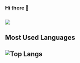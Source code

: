 ### Hi there 👻
## ![](https://github-readme-stats.vercel.app/api?username=susanforme&show_icons=true&icon_color=FFC0CB&title_color=FF1493&text_color=FFB6C1)

## Most Used Languages

## ![Top Langs](https://github-readme-stats.vercel.app/api/top-langs/?username=susanforme)

